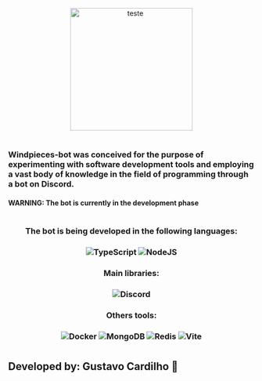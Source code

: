<div align="center">
    <img src="https://cdn.discordapp.com/attachments/1099758284140990596/1140797772975575120/image.png" alt="teste" width="250" height="250">
</div>

#

### Windpieces-bot was conceived for the purpose of experimenting with software development tools and employing a vast body of knowledge in the field of programming through a bot on Discord.

#### WARNING: The bot is currently in the development phase

#

<h3 align="center">The bot is being developed in the following languages:<h3>

<div align="center">

![TypeScript](https://img.shields.io/badge/typescript-%23007ACC.svg?style=for-the-badge&logo=typescript&logoColor=white)
![NodeJS](https://img.shields.io/badge/node.js-6DA55F?style=for-the-badge&logo=node.js&logoColor=white)

</div>

<h3 align="center">Main libraries: <h3>

<div align="center">

![Discord](https://img.shields.io/badge/Discord.JS-%235865F2.svg?style=for-the-badge&logo=discord&logoColor=white)

</div>
</h1>

<h3 align="center">Others tools:<h3>

<div align="center">

![Docker](https://img.shields.io/badge/docker-%230db7ed.svg?style=for-the-badge&logo=docker&logoColor=white)
![MongoDB](https://img.shields.io/badge/MongoDB-%234ea94b.svg?style=for-the-badge&logo=mongodb&logoColor=white)
![Redis](https://img.shields.io/badge/redis-%23DD0031.svg?style=for-the-badge&logo=redis&logoColor=white)
![Vite](https://img.shields.io/badge/vitest-0a3600.svg?style=for-the-badge&logo=vite&logoColor=white)

</div>

</h1>

#

## Developed by: Gustavo Cardilho 🖤





